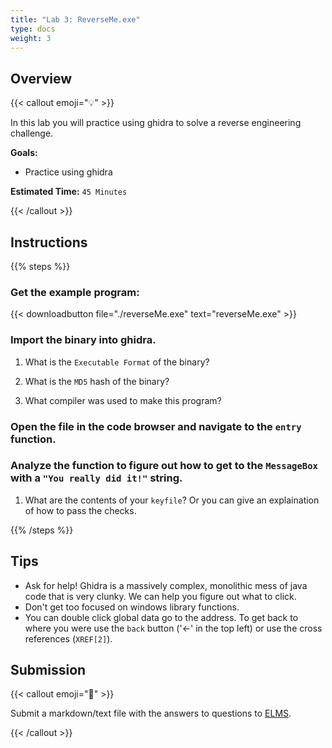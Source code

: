 ```yaml
---
title: "Lab 3: ReverseMe.exe"
type: docs
weight: 3
---
```


## Overview

{{< callout emoji="💡" >}}

In this lab you will practice using ghidra to solve a reverse engineering
challenge.

**Goals:**

- Practice using ghidra

**Estimated Time:** `45 Minutes`

{{< /callout >}}

## Instructions

{{% steps %}}

### Get the example program:

{{< downloadbutton file="./reverseMe.exe" text="reverseMe.exe" >}}

### Import the binary into ghidra.

1. What is the `Executable Format` of the binary?

1. What is the `MD5` hash of the binary?

1. What compiler was used to make this program?

### Open the file in the code browser and navigate to the `entry` function.

### Analyze the function to figure out how to get to the `MessageBox` with a `"You really did it!"` string.

1. What are the contents of your `keyfile`? Or you can give an explaination of
   how to pass the checks.

{{% /steps %}}

## Tips

- Ask for help! Ghidra is a massively complex, monolithic mess of java code that
  is very clunky. We can help you figure out what to click.
- Don't get too focused on windows library functions.
- You can double click global data go to the address. To get back to where you
  were use the `back` button ('<-' in the top left) or use the cross references
  (`XREF[2]`).

## Submission

{{< callout emoji="📝" >}}

Submit a markdown/text file with the answers to questions to
[ELMS](https://umd.instructure.com/courses/1374508/assignments).

{{< /callout >}}
